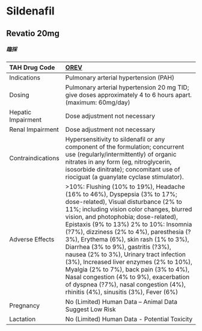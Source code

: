 # Sildenafil

## Revatio 20mg

##### 臨採

| TAH Drug Code      | [**OREV**](https://www.tahsda.org.tw/drugs/hissearch.php?drug_code=OREV)                                                                                                                                                                                                                                                                                                                                                                                                                                                                                                                                                                  |
|:-------------------|:------------------------------------------------------------------------------------------------------------------------------------------------------------------------------------------------------------------------------------------------------------------------------------------------------------------------------------------------------------------------------------------------------------------------------------------------------------------------------------------------------------------------------------------------------------------------------------------------------------------------------------------|
| Indications        | Pulmonary arterial hypertension (PAH)                                                                                                                                                                                                                                                                                                                                                                                                                                                                                                                                                                                                     |
| Dosing             | Pulmonary arterial hypertension 20 mg TID; give doses approximately 4 to 6 hours apart. (maximum: 60mg/day)                                                                                                                                                                                                                                                                                                                                                                                                                                                                                                                               |
| Hepatic Impairment | Dose adjustment not necessary                                                                                                                                                                                                                                                                                                                                                                                                                                                                                                                                                                                                             |
| Renal Impairment   | Dose adjustment not necessary                                                                                                                                                                                                                                                                                                                                                                                                                                                                                                                                                                                                             |
| Contraindications  | Hypersensitivity to sildenafil or any component of the formulation; concurrent use (regularly/intermittently) of organic nitrates in any form (eg, nitroglycerin, isosorbide dinitrate); concomitant use of riociguat (a guanylate cyclase stimulator).                                                                                                                                                                                                                                                                                                                                                                                   |
| Adverse Effects    | >10%: Flushing (10% to 19%), Headache (16% to 46%), Dyspepsia (3% to 17%; dose-related), Visual disturbance (2% to 11%; including vision color changes, blurred vision, and photophobia; dose-related), Epistaxis (9% to 13%) 2% to 10%: Insomnia (?7%), dizziness (2% to 4%), paresthesia (?3%), Erythema (6%), skin rash (1% to 3%), Diarrhea (3% to 9%), gastritis (?3%), nausea (2% to 3%), Urinary tract infection (3%), Increased liver enzymes (2% to 10%), Myalgia (2% to 7%), back pain (3% to 4%), Nasal congestion (4% to 9%), exacerbation of dyspnea (?7%), nasal congestion (4%), rhinitis (4%), sinusitis (3%), Fever (6%) |
| Pregnancy          | No (Limited) Human Data – Animal Data Suggest Low Risk                                                                                                                                                                                                                                                                                                                                                                                                                                                                                                                                                                                    |
| Lactation          | No (Limited) Human Data - Potential Toxicity                                                                                                                                                                                                                                                                                                                                                                                                                                                                                                                                                                                              |

